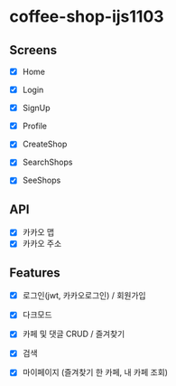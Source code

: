 # coffee-shop-ijs1103

## Screens

- [x] Home
- [x] Login
- [x] SignUp
- [x] Profile
- [x] CreateShop
- [x] SearchShops
- [x] SeeShops


## API

- [x] 카카오 맵
- [x] 카카오 주소

## Features

- [x] 로그인(jwt, 카카오로그인) / 회원가입 
- [x] 다크모드
- [x] 카페 및 댓글 CRUD / 즐겨찾기 
- [x] 검색
- [x] 마이페이지 (즐겨찾기 한 카페, 내 카페 조회)



